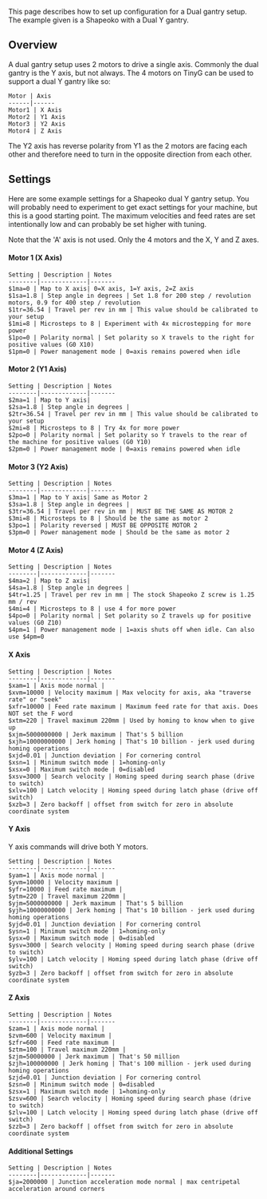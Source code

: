 This page describes how to set up configuration for a Dual gantry setup. The example given is a Shapeoko with a Dual Y gantry.

## Overview
A dual gantry setup uses 2 motors to drive a single axis. Commonly the dual gantry is the Y axis, but not always. The 4 motors on TinyG can be used to support a dual Y gantry like so:
   
	Motor | Axis 
	------|------
	Motor1 | X Axis
	Motor2 | Y1 Axis
	Motor3 | Y2 Axis
	Motor4 | Z Axis

The Y2 axis has reverse polarity from Y1 as the 2 motors are facing each other and therefore need to turn in the opposite direction from each other.

## Settings
Here are some example settings for a Shapeoko dual Y gantry setup. You will probably need to experiment to get exact settings for your machine, but this is a good starting point. The maximum velocities and feed rates are set intentionally low and can probably be set higher with tuning. 

Note that the 'A' axis is not used. Only the 4 motors and the X, Y and Z axes.

#### Motor 1 (X Axis)

	Setting | Description | Notes
	--------|-------------|-------
	$1ma=0 | Map to X axis| 0=X axis, 1=Y axis, 2=Z axis
	$1sa=1.8 | Step angle in degrees | Set 1.8 for 200 step / revolution motors, 0.9 for 400 step / revolution
	$1tr=36.54 | Travel per rev in mm | This value should be calibrated to your setup
	$1mi=8 | Microsteps to 8 | Experiment with 4x microstepping for more power
	$1po=0 | Polarity normal | Set polarity so X travels to the right for positive values (G0 X10)
	$1pm=0 | Power management mode | 0=axis remains powered when idle

#### Motor 2 (Y1 Axis)

	Setting | Description | Notes
	--------|-------------|-------
	$2ma=1 | Map to Y axis| 
	$2sa=1.8 | Step angle in degrees |
	$2tr=36.54 | Travel per rev in mm | This value should be calibrated to your setup
	$2mi=8 | Microsteps to 8 | Try 4x for more power
	$2po=0 | Polarity normal | Set polarity so Y travels to the rear of the machine for positive values (G0 Y10)
	$2pm=0 | Power management mode | 0=axis remains powered when idle

#### Motor 3 (Y2 Axis)

	Setting | Description | Notes
	--------|-------------|-------
	$3ma=1 | Map to Y axis| Same as Motor 2
	$3sa=1.8 | Step angle in degrees |
	$3tr=36.54 | Travel per rev in mm | MUST BE THE SAME AS MOTOR 2
	$3mi=8 | Microsteps to 8 | Should be the same as motor 2
	$3po=1 | Polarity reversed | MUST BE OPPOSITE MOTOR 2
	$3pm=0 | Power management mode | Should be the same as motor 2

#### Motor 4 (Z Axis)

	Setting | Description | Notes
	--------|-------------|-------
	$4ma=2 | Map to Z axis| 
	$4sa=1.8 | Step angle in degrees |
	$4tr=1.25 | Travel per rev in mm | The stock Shapeoko Z screw is 1.25 mm / rev
	$4mi=4 | Microsteps to 8 | use 4 for more power 
	$4po=0 | Polarity normal | Set polarity so Z travels up for positive values (G0 Z10)
	$4pm=1 | Power management mode | 1=axis shuts off when idle. Can also use $4pm=0

#### X Axis

	Setting | Description | Notes
	--------|-------------|-------
	$xam=1 | Axis mode normal |  
	$xvm=10000 | Velocity maximum | Max velocity for axis, aka "traverse rate" or "seek" 
	$xfr=10000 | Feed rate maximum | Maximum feed rate for that axis. Does NOT set the F word
	$xtm=220 | Travel maximum 220mm | Used by homing to know when to give up
	$xjm=5000000000 | Jerk maximum | That's 5 billion
	$xjh=10000000000 | Jerk homing | That's 10 billion - jerk used during homing operations
	$xjd=0.01 | Junction deviation | For cornering control
	$xsn=1 | Minimum switch mode | 1=homing-only
	$xsx=0 | Maximum switch mode | 0=disabled
	$xsv=3000 | Search velocity | Homing speed during search phase (drive to switch)
	$xlv=100 | Latch velocity | Homing speed during latch phase (drive off switch)
	$xzb=3 | Zero backoff | offset from switch for zero in absolute coordinate system

#### Y Axis
Y axis commands will drive both Y motors.

	Setting | Description | Notes
	--------|-------------|-------
	$yam=1 | Axis mode normal |  
	$yvm=10000 | Velocity maximum |
	$yfr=10000 | Feed rate maximum | 
	$ytm=220 | Travel maximum 220mm | 
	$yjm=5000000000 | Jerk maximum | That's 5 billion
	$yjh=10000000000 | Jerk homing | That's 10 billion - jerk used during homing operations
	$yjd=0.01 | Junction deviation | For cornering control
	$ysn=1 | Minimum switch mode | 1=homing-only
	$ysx=0 | Maximum switch mode | 0=disabled
	$ysv=3000 | Search velocity | Homing speed during search phase (drive to switch)
	$ylv=100 | Latch velocity | Homing speed during latch phase (drive off switch)
	$yzb=3 | Zero backoff | offset from switch for zero in absolute coordinate system

#### Z Axis

	Setting | Description | Notes
	--------|-------------|-------
	$zam=1 | Axis mode normal |  
	$zvm=600 | Velocity maximum |
	$zfr=600 | Feed rate maximum | 
	$ztm=100 | Travel maximum 220mm | 
	$zjm=50000000 | Jerk maximum | That's 50 million
	$zjh=100000000 | Jerk homing | That's 100 million - jerk used during homing operations
	$zjd=0.01 | Junction deviation | For cornering control
	$zsn=0 | Minimum switch mode | 0=disabled
	$zsx=1 | Maximum switch mode | 1=homing-only
	$zsv=600 | Search velocity | Homing speed during search phase (drive to switch)
	$zlv=100 | Latch velocity | Homing speed during latch phase (drive off switch)
	$zzb=3 | Zero backoff | offset from switch for zero in absolute coordinate system

#### Additional Settings

	Setting | Description | Notes
	--------|-------------|-------
	$ja=2000000 | Junction acceleration mode normal | max centripetal acceleration around corners
